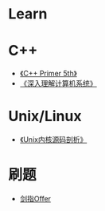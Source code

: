 
Learn
====

# C++
* [《C++ Primer 5th》](C%2B%2B%20Primer%205th.md)
* [《深入理解计算机系统》](csapp.md)
# Unix/Linux
* [《Unix内核源码剖析》](Unix内核源码剖析unix_v6.md)

# 刷题
* [剑指Offer](jz剑指offer解题思路.md)

